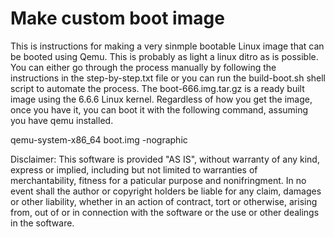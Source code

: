# Make custom boot image

This is instructions for making a very sinmple bootable Linux image that can be booted using Qemu. This is probably as light a linux ditro as is possible.
You can either go through the process manually by following the instructions in the step-by-step.txt file or you can run the build-boot.sh shell script to automate the process.
The boot-666.img.tar.gz is a ready built image using the 6.6.6 Linux kernel.
Regardless of how you get the image, once you have it, you can boot it with the following command, assuming you have qemu installed.

qemu-system-x86_64 boot.img -nographic

Disclaimer: This software is provided "AS IS", without warranty of any kind, express or implied, including but not limited to warranties of merchantability, fitness for a paticular purpose and nonifringment. In no event shall the author or copyright holders be liable for any claim, damages or other liability, whether in an action of contract, tort or otherwise, arising from, out of or in connection with the software or the use or other dealings in the software.
